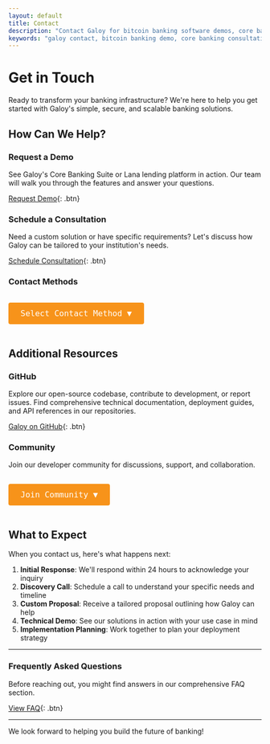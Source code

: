 ```yaml
---
layout: default
title: Contact
description: "Contact Galoy for bitcoin banking software demos, core banking consultations, and bitcoin-backed lending platform integration. Get started with enterprise-grade bitcoin banking infrastructure today."
keywords: "galoy contact, bitcoin banking demo, core banking consultation, bitcoin loan platform demo, fintech software contact, banking software sales, bitcoin infrastructure contact, galoy demo, banking software consultation"
---
```


# Get in Touch

Ready to transform your banking infrastructure? We're here to help you get started with Galoy's simple, secure, and scalable banking solutions.

## How Can We Help?

### Request a Demo
See Galoy's Core Banking Suite or Lana lending platform in action. Our team will walk you through the features and answer your questions.

[Request Demo](https://calendly.com/andrew-galoy/){: .btn}

### Schedule a Consultation
Need a custom solution or have specific requirements? Let's discuss how Galoy can be tailored to your institution's needs.

[Schedule Consultation](https://calendly.com/andrew-galoy/){: .btn}

### Contact Methods

<div class="contact-dropdown">
  <button class="contact-dropdown-btn" onclick="toggleDropdown()">Select Contact Method ▼</button>
  <div class="contact-dropdown-content" id="contactDropdown">
    <div class="contact-item">
      <strong>Enterprise Inquiries</strong>
      <input type="text" value="biz@galoy.io" readonly onclick="copyToClipboard(this)">
    </div>
    <div class="contact-item">
      <strong>Public Telegram</strong>
      <input type="text" value="https://t.me/galoyofficial" readonly onclick="copyToClipboard(this)">
    </div>
    <div class="contact-item">
      <strong>Public Discord</strong>
      <input type="text" value="https://discord.gg/MzWus8Nvzw" readonly onclick="copyToClipboard(this)">
    </div>
  </div>
</div>

<script>
function toggleDropdown() {
  document.getElementById("contactDropdown").classList.toggle("show");
}

function toggleCommunityDropdown() {
  document.getElementById("communityDropdown").classList.toggle("show");
}

function copyToClipboard(element) {
  element.select();
  document.execCommand('copy');

  // Show feedback
  const originalValue = element.value;
  element.value = "Copied!";
  setTimeout(() => {
    element.value = originalValue;
  }, 1000);
}

// Close dropdown when clicking outside
window.onclick = function(event) {
  if (!event.target.matches('.contact-dropdown-btn')) {
    var dropdowns = document.getElementsByClassName("contact-dropdown-content");
    for (var i = 0; i < dropdowns.length; i++) {
      var openDropdown = dropdowns[i];
      if (openDropdown.classList.contains('show')) {
        openDropdown.classList.remove('show');
      }
    }
  }
}
</script>

<style>
.contact-dropdown {
  position: relative;
  display: inline-block;
  margin: 1rem 0;
}

.contact-dropdown-btn {
  background-color: #f7931a;
  color: white;
  padding: 0.75rem 1.5rem;
  font-size: 16px;
  border: none;
  border-radius: 4px;
  cursor: pointer;
  font-family: "Source Code Pro", monospace;
  font-weight: 500;
}

.contact-dropdown-btn:hover {
  background-color: #e6830f;
}

.contact-dropdown-content {
  display: none;
  position: absolute;
  background-color: #161b22;
  min-width: 300px;
  box-shadow: 0px 8px 16px 0px rgba(0,0,0,0.2);
  z-index: 1;
  border: 1px solid #30363d;
  border-radius: 6px;
  padding: 1rem;
  top: 100%;
  left: 0;
}

.contact-dropdown-content.show {
  display: block;
}

.contact-item {
  margin-bottom: 1rem;
}

.contact-item:last-child {
  margin-bottom: 0;
}

.contact-item strong {
  display: block;
  color: #f0f6fc;
  margin-bottom: 0.5rem;
  font-size: 14px;
}

.contact-item input {
  width: 100%;
  padding: 8px;
  background-color: #0d1117;
  border: 1px solid #30363d;
  border-radius: 4px;
  color: #e6edf3;
  font-family: "Source Code Pro", monospace;
  font-size: 13px;
  cursor: pointer;
}

.contact-item input:focus {
  outline: 2px solid #f7931a;
  border-color: #f7931a;
}
</style>

## Additional Resources

### GitHub
Explore our open-source codebase, contribute to development, or report issues. Find comprehensive technical documentation, deployment guides, and API references in our repositories.

[Galoy on GitHub](https://github.com/GaloyMoney){: .btn}

### Community
Join our developer community for discussions, support, and collaboration.

<div class="contact-dropdown">
  <button class="contact-dropdown-btn" onclick="toggleCommunityDropdown()">Join Community ▼</button>
  <div class="contact-dropdown-content" id="communityDropdown">
    <div class="contact-item">
      <strong>Public Telegram</strong>
      <input type="text" value="https://t.me/galoyofficial" readonly onclick="copyToClipboard(this)">
    </div>
    <div class="contact-item">
      <strong>Public Discord</strong>
      <input type="text" value="https://discord.gg/MzWus8Nvzw" readonly onclick="copyToClipboard(this)">
    </div>
  </div>
</div>

## What to Expect

When you contact us, here's what happens next:

1. **Initial Response**: We'll respond within 24 hours to acknowledge your inquiry
2. **Discovery Call**: Schedule a call to understand your specific needs and timeline
3. **Custom Proposal**: Receive a tailored proposal outlining how Galoy can help
4. **Technical Demo**: See our solutions in action with your use case in mind
5. **Implementation Planning**: Work together to plan your deployment strategy

---

### Frequently Asked Questions

Before reaching out, you might find answers in our comprehensive FAQ section.

[View FAQ](https://dylanwilson21.github.io/markdownsite/faq.html){: .btn}

---

We look forward to helping you build the future of banking!